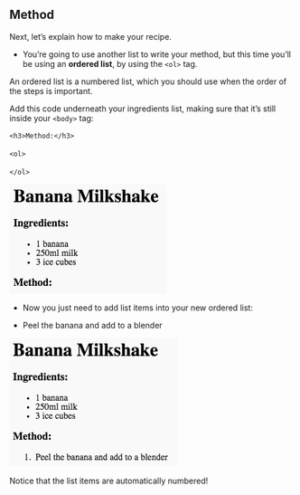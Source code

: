 ## Method

Next, let’s explain how to make your recipe.

+ You’re going to use another list to write your method, but this time you’ll be using an **ordered list**, by using the `<ol>` tag.

An ordered list is a numbered list, which you should use when the order of the steps is important.

Add this code underneath your ingredients list, making sure that it’s still inside your `<body>` tag:

    <h3>Method:</h3>
    
    <ol>
    
    </ol>
    

![skærmbillede](images/recipe-method.png)

+ Now you just need to add list items into your new ordered list:

    <li>Peel the banana and add to a blender</li>
    

![screenshots](images/recipe-ol.png)

Notice that the list items are automatically numbered!